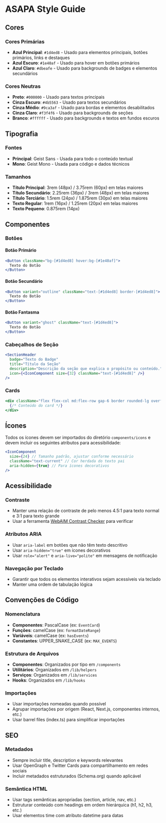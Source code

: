 # ASAPA Style Guide

## Cores

### Cores Primárias

- **Azul Principal**: `#1d4ed8` - Usado para elementos principais, botões primários, links e destaques
- **Azul Escuro**: `#1e40af` - Usado para hover em botões primários
- **Azul Claro**: `#dbeafe` - Usado para backgrounds de badges e elementos secundários

### Cores Neutras

- **Preto**: `#000000` - Usado para textos principais
- **Cinza Escuro**: `#4b5563` - Usado para textos secundários
- **Cinza Médio**: `#9ca3af` - Usado para bordas e elementos desabilitados
- **Cinza Claro**: `#f3f4f6` - Usado para backgrounds de seções
- **Branco**: `#ffffff` - Usado para backgrounds e textos em fundos escuros

## Tipografia

### Fontes

- **Principal**: Geist Sans - Usada para todo o conteúdo textual
- **Mono**: Geist Mono - Usada para código e dados técnicos

### Tamanhos

- **Título Principal**: 3rem (48px) / 3.75rem (60px) em telas maiores
- **Título Secundário**: 2.25rem (36px) / 3rem (48px) em telas maiores
- **Título Terciário**: 1.5rem (24px) / 1.875rem (30px) em telas maiores
- **Texto Regular**: 1rem (16px) / 1.25rem (20px) em telas maiores
- **Texto Pequeno**: 0.875rem (14px)

## Componentes

### Botões

#### Botão Primário

```jsx
<Button className="bg-[#1d4ed8] hover:bg-[#1e40af]">
  Texto do Botão
</Button>
```

#### Botão Secundário

```jsx
<Button variant="outline" className="text-[#1d4ed8] border-[#1d4ed8]">
  Texto do Botão
</Button>
```

#### Botão Fantasma

```jsx
<Button variant="ghost" className="text-[#1d4ed8]">
  Texto do Botão
</Button>
```

### Cabeçalhos de Seção

```jsx
<SectionHeader
  badge="Texto do Badge"
  title="Título da Seção"
  description="Descrição da seção que explica o propósito ou conteúdo."
  icon={<IconComponent size={32} className="text-[#1d4ed8]" />}
/>
```

### Cards

```jsx
<div className="flex flex-col md:flex-row gap-6 border rounded-lg overflow-hidden bg-white shadow-sm">
  {/* Conteúdo do card */}
</div>
```

## Ícones

Todos os ícones devem ser importados do diretório `components/icons` e devem incluir os seguintes atributos para
acessibilidade:

```jsx
<IconComponent 
  size={24} // Tamanho padrão, ajustar conforme necessário
  className="text-current" // Cor herdada do texto pai
  aria-hidden={true} // Para ícones decorativos
/>
```

## Acessibilidade

### Contraste

- Manter uma relação de contraste de pelo menos 4.5:1 para texto normal e 3:1 para texto grande
- Usar a ferramenta [WebAIM Contrast Checker](https://webaim.org/resources/contrastchecker/) para verificar

### Atributos ARIA

- Usar `aria-label` em botões que não têm texto descritivo
- Usar `aria-hidden="true"` em ícones decorativos
- Usar `role="alert"` e `aria-live="polite"` em mensagens de notificação

### Navegação por Teclado

- Garantir que todos os elementos interativos sejam acessíveis via teclado
- Manter uma ordem de tabulação lógica

## Convenções de Código

### Nomenclatura

- **Componentes**: PascalCase (ex: `EventCard`)
- **Funções**: camelCase (ex: `formatDateRange`)
- **Variáveis**: camelCase (ex: `hasEvents`)
- **Constantes**: UPPER_SNAKE_CASE (ex: `MAX_EVENTS`)

### Estrutura de Arquivos

- **Componentes**: Organizados por tipo em `/components`
- **Utilitários**: Organizados em `/lib/helpers`
- **Serviços**: Organizados em `/lib/services`
- **Hooks**: Organizados em `/lib/hooks`

### Importações

- Usar importações nomeadas quando possível
- Agrupar importações por origem (React, Next.js, componentes internos, etc.)
- Usar barrel files (index.ts) para simplificar importações

## SEO

### Metadados

- Sempre incluir title, description e keywords relevantes
- Usar OpenGraph e Twitter Cards para compartilhamento em redes sociais
- Incluir metadados estruturados (Schema.org) quando aplicável

### Semântica HTML

- Usar tags semânticas apropriadas (section, article, nav, etc.)
- Estruturar conteúdo com headings em ordem hierárquica (h1, h2, h3, etc.)
- Usar elementos time com atributo datetime para datas
